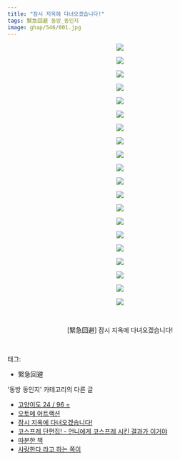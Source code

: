 ```yaml
---
title: "잠시 지옥에 다녀오겠습니다!"
tags: 緊急回避 동방_동인지
image: ghap/546/001.jpg
---
```

<div class="article">
<p style="text-align: center; clear: none; float: none;"><img src="{{ site.nasurl }}/ghap/546/001.jpg"/></p>
<p style="text-align: center; clear: none; float: none;"><img src="{{ site.nasurl }}/ghap/546/002.jpg"/></p>
<p style="text-align: center; clear: none; float: none;"><img src="{{ site.nasurl }}/ghap/546/003.jpg"/></p>
<p style="text-align: center; clear: none; float: none;"><img src="{{ site.nasurl }}/ghap/546/004.jpg"/></p>
<p style="text-align: center; clear: none; float: none;"><img src="{{ site.nasurl }}/ghap/546/005.jpg"/></p>
<p style="text-align: center; clear: none; float: none;"><img src="{{ site.nasurl }}/ghap/546/006.jpg"/></p>
<p style="text-align: center; clear: none; float: none;"><img src="{{ site.nasurl }}/ghap/546/007.jpg"/></p>
<p style="text-align: center; clear: none; float: none;"><img src="{{ site.nasurl }}/ghap/546/008.jpg"/></p>
<p style="text-align: center; clear: none; float: none;"><img src="{{ site.nasurl }}/ghap/546/009.jpg"/></p>
<p style="text-align: center; clear: none; float: none;"><img src="{{ site.nasurl }}/ghap/546/010.jpg"/></p>
<p style="text-align: center; clear: none; float: none;"><img src="{{ site.nasurl }}/ghap/546/011.jpg"/></p>
<p style="text-align: center; clear: none; float: none;"><img src="{{ site.nasurl }}/ghap/546/012.jpg"/></p>
<p style="text-align: center; clear: none; float: none;"><img src="{{ site.nasurl }}/ghap/546/013.jpg"/></p>
<p style="text-align: center; clear: none; float: none;"><img src="{{ site.nasurl }}/ghap/546/014.jpg"/></p>
<p style="text-align: center; clear: none; float: none;"><img src="{{ site.nasurl }}/ghap/546/015.jpg"/></p>
<p style="text-align: center; clear: none; float: none;"><img src="{{ site.nasurl }}/ghap/546/016.jpg"/></p>
<p style="text-align: center; clear: none; float: none;"><img src="{{ site.nasurl }}/ghap/546/017.jpg"/></p>
<p style="text-align: center; clear: none; float: none;"><img src="{{ site.nasurl }}/ghap/546/018.jpg"/></p>
<p style="text-align: center; clear: none; float: none;"><img src="{{ site.nasurl }}/ghap/546/019.jpg"/></p>
<p style="text-align: center; clear: none; float: none;"><img src="{{ site.nasurl }}/ghap/546/020.jpg"/></p>
<p style="text-align: center; clear: none; float: none;"><br/></p>
<p style="text-align: center; clear: none; float: none;">[緊急回避] 잠시 지옥에 다녀오겠습니다!</p>
<p><br/></p>
</div><div class="tagTrail">
<p>태그: </p>
<ul>
<li>緊急回避</li>
</ul>
</div><div class="another">
<p>'동방 동인지' 카테고리의 다른 글</p>
<ul>
<li><a href="/2016-06-25-ghap_548">고양이도 24 / 96 =</a></li>
<li><a href="/2016-06-25-ghap_547">오토메 어트랙션</a></li>
<li><a href="/2016-06-25-ghap_546">잠시 지옥에 다녀오겠습니다!</a></li>
<li><a href="/2016-06-25-ghap_545">코스프레 단편집! - 언니에게 코스프레 시킨 결과가 이거야</a></li>
<li><a href="/2016-06-25-ghap_544">따분한 책</a></li>
<li><a href="/2016-06-25-ghap_543">사랑한다 라고 하는 쪽이</a></li>
</ul>
</div><div class="cb_module cb_fluid">
<div class="cb_wrt cb_profile">
</div><!-- commentList close -->
</div>